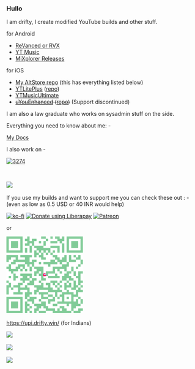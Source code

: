 ### Hullo

I am drifty, I create modified YouTube builds and other stuff.

for Android 
- [ReVanced or RVX](https://003274.xyz/yt)
- [YT Music](https://003274.xyz/ytm)
- [MiXplorer Releases](https://003274.xyz/mix)
  
for iOS
- [My AltStore repo](https://003274.xyz/altstore) (this has everything listed below)
- [YTLitePlus](https://ios.drifty.win/view/app/?source=https://driftywinds.github.io/AltStore/apps.json&id=com.google.ios.youtubeytlp) ([repo](https://github.com/driftywinds/YTLitePlus/))
- [YTMusicUltimate](https://ios.drifty.win/view/app/?source=https://driftywinds.github.io/AltStore/apps.json&id=com.google.ios.youtubemusic)
- ~~[uYouEnhanced](https://ios.drifty.win/view/app/?source=https://driftywinds.github.io/AltStore/apps.json&id=com.google.ios.youtube) ([repo](https://github.com/driftywinds/uYouEnhanced))~~ (Support discontinued)

I am also a law graduate who works on sysadmin stuff on the side.

Everything you need to know about me: - 

[My Docs](https://docs.drifty.win)

I also work on -

<a href="https://www.003274.xyz/" target="_blank"><img alt= "3274" src="https://i.ibb.co/3TfCh7r/small.png"></a>


</br>

![](https://komarev.com/ghpvc/?username=driftywinds&label=Page+Views&color=brightgreen&style=for-the-badge)

If you use my builds and want to support me you can check these out : - (even as low as 0.5 USD or 40 INR would help)

[![ko-fi](https://ko-fi.com/img/githubbutton_sm.svg)](https://ko-fi.com/driftywinds) <noscript><a href="https://liberapay.com/driftywinds/donate" target="_blank"><img alt="Donate using Liberapay" src="https://liberapay.com/assets/widgets/donate.svg"></a></noscript> <noscript><a href="https://www.patreon.com/bePatron?u=67102544" data-patreon-widget-type="become-patron-button" target="_blank"><img alt="Patreon" src="https://i.ibb.co/th46pRP/30-height.png"></a></noscript> 

or

<img alt="UPI" src="https://raw.githubusercontent.com/driftywinds/driftywinds/main/Images/dwUPI100x100(2).svg"></a></noscript> 

https://upi.drifty.win/ (for Indians)

<div align="left">
  <img src="https://stats.drifty.win/api?username=driftywinds&show_icons=true&count_private=true&theme=omni&include_all_commits=true" />
</div>

![](https://gamer2810.github.io/steam-miniprofile/?interactive=true&accountId=437560357)

![](https://hit.yhype.me/github/profile?user_id=63164617)
